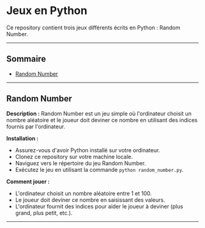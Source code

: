 # Jeux en Python

Ce repository contient trois jeux différents écrits en Python : Random Number.

---

## Sommaire

- [Random Number](#random-number)

---

## Random Number

**Description :** Random Number est un jeu simple où l'ordinateur choisit un nombre aléatoire et le joueur doit deviner ce nombre en utilisant des indices fournis par l'ordinateur.

**Installation :**
- Assurez-vous d'avoir Python installé sur votre ordinateur.
- Clonez ce repository sur votre machine locale.
- Naviguez vers le répertoire du jeu Random Number.
- Exécutez le jeu en utilisant la commande `python random_number.py`.

**Comment jouer :**
- L'ordinateur choisit un nombre aléatoire entre 1 et 100.
- Le joueur doit deviner ce nombre en saisissant des valeurs.
- L'ordinateur fournit des indices pour aider le joueur à deviner (plus grand, plus petit, etc.).

---
